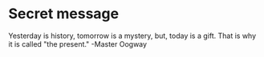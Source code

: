 # Secret message

Yesterday is history, tomorrow is a mystery,
but, today is a gift. That is why it is called
"the present."
                            -Master Oogway

